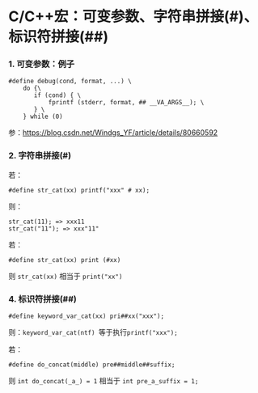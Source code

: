 # C/C++宏：可变参数、字符串拼接(#)、标识符拼接(##)

### 1. 可变参数：例子
```
#define debug(cond, format, ...) \
    do {\
       if (cond) { \
           fprintf (stderr, format, ## __VA_ARGS__); \
       } \
    } while (0)
```
参：https://blog.csdn.net/Windgs_YF/article/details/80660592

### 2. 字符串拼接(#)
 若：  
```
#define str_cat(xx) printf("xxx" # xx);
```
则： 
```
str_cat(11); => xxx11
str_cat("11"); => xxx"11"
```

若：
```
#define str_cat(xx) print (#xx)
```
则 ```str_cat(xx)``` 相当于 ```print("xx")```

### 4. 标识符拼接(##)
```
#define keyword_var_cat(xx) pri##xx("xxx");
```
则：```keyword_var_cat(ntf) ```等于执行``` printf("xxx"); ```

若：
```
#define do_concat(middle) pre##middle##suffix;
```
则 
```int do_concat(_a_) = 1``` 相当于 ```int pre_a_suffix = 1;```
